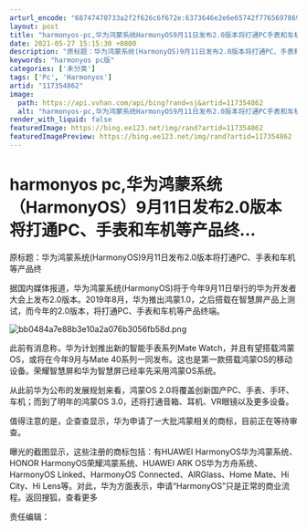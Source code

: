 ```yaml
---
arturl_encode: "68747470733a2f2f626c6f672e:6373646e2e6e65742f77656978696e5f33343334353539392f:61727469636c652f64657461696c732f313137333534383632"
layout: post
title: "harmonyos-pc,华为鸿蒙系统HarmonyOS9月11日发布2.0版本将打通PC手表和车机等产品终..."
date: 2021-05-27 15:15:30 +0800
description: "原标题：华为鸿蒙系统(HarmonyOS)9月11日发布2.0版本将打通PC、手表和车机等产品终据国"
keywords: "harmonyos pc版"
categories: ['未分类']
tags: ['Pc', 'Harmonyos']
artid: "117354862"
image:
  path: https://api.vvhan.com/api/bing?rand=sj&artid=117354862
  alt: "harmonyos-pc,华为鸿蒙系统HarmonyOS9月11日发布2.0版本将打通PC手表和车机等产品终..."
render_with_liquid: false
featuredImage: https://bing.ee123.net/img/rand?artid=117354862
featuredImagePreview: https://bing.ee123.net/img/rand?artid=117354862
---
```


# harmonyos pc,华为鸿蒙系统（HarmonyOS）9月11日发布2.0版本将打通PC、手表和车机等产品终...

原标题：华为鸿蒙系统(HarmonyOS)9月11日发布2.0版本将打通PC、手表和车机等产品终

据国内媒体报道，华为鸿蒙系统(HarmonyOS)将于今年9月11日举行的华为开发者大会上发布2.0版本。2019年8月，华为推出鸿蒙1.0，之后搭载在智慧屏产品上测试，而今年的2.0版本，将打通PC、手表和车机等产品终端。

![bb0484a7e88b3e10a2a076b3056fb58d.png](https://i-blog.csdnimg.cn/blog_migrate/d804d94bcdf4fa6d1cd0f6f8d19d2edc.jpeg)

此前有消息称，华为计划推出新的智能手表系列Mate Watch，并且有望搭载鸿蒙OS，或将在今年9月与Mate 40系列一同发布。这也是第一款搭载鸿蒙OS的移动设备。荣耀智慧屏和华为智慧屏已经率先采用鸿蒙OS系统。

从此前华为公布的发展规划来看，鸿蒙OS 2.0将覆盖创新国产PC、手表、手环、车机；而到了明年的鸿蒙OS 3.0，还将打通音箱、耳机、VR眼镜以及更多设备。

值得注意的是，企查查显示，华为申请了一大批鸿蒙相关的商标，目前正在等待审查。

曝光的截图显示，这些注册的商标包括：有HUAWEI HarmonyOS华为鸿蒙系统、HONOR HarmonyOS荣耀鸿蒙系统、HUAWEI ARK OS华为方舟系统、HarmonyOS Linked、HarmonyOS Connected、AIRGlass、Home Mate、Hi City、Hi Lens等。对此，华为方面表示，申请“HarmonyOS”只是正常的商业流程。返回搜狐，查看更多

责任编辑：